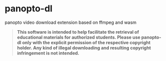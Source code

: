 # panopto-dl

panopto video download extension based on ffmpeg and wasm

> **This software is intended to help facilitate the retrieval of educational materials for authorized students. Please use panopto-dl only with the explicit permission of the respective copyright holder. Any kind of illegal downloading and resulting copyright infringement is not intended.**
